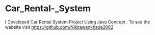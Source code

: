 # Car_Rental-_System
I Developed Car Rental System Project Using Java Concept . To see the website visit https://github.com/Nikitawankhade2002
